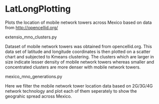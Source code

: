 # LatLongPlotting
Plots the location of mobile network towers across Mexico based on data from http://opencellid.org/


extensio_mno_clusters.py

Dataset of mobile network towers was obtained from opencellid.org. This data set of latitude and longitude coordinates is then plotted on a scatter chart and subjected to Kmeans clustering. The clusters which are larger in size indicate lesser density of mobile network towers whereas smaller and concentrated clusters are more denser with mobile network towers.


mexico_mno_generations.py

Here we filter the mobile network tower location data based on 2G/3G/4G network technology and plot each of them seperately to show the geograhic spread across Mexico. 
